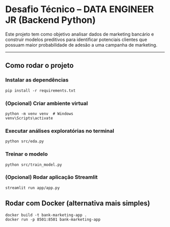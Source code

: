 # Desafio Técnico – DATA ENGINEER JR (Backend Python)

Este projeto tem como objetivo analisar dados de marketing bancário e construir modelos preditivos para identificar potenciais clientes que possuam maior probabilidade de adesão a uma campanha de marketing.

---

## Como rodar o projeto

### Instalar as dependências

```
pip install -r requirements.txt
```

### (Opcional) Criar ambiente virtual

```
python -m venv venv  # Windows
venv\Scripts\activate
```

### Executar análises exploratórias no terminal

```
python src/eda.py
```

### Treinar o modelo

```
python src/train_model.py
```

### (Opcional) Rodar aplicação Streamlit

```
streamlit run app/app.py

```

## Rodar com Docker (alternativa mais simples)

```
docker build -t bank-marketing-app .
docker run -p 8501:8501 bank-marketing-app

```
